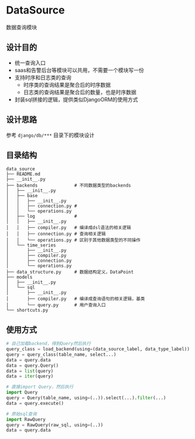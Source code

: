 # DataSource

数据查询模块

## 设计目的

- 统一查询入口
- saas和告警后台等模块可以共用，不需要一个模块写一份
- 支持时序和日志类的查询   
    - 时序类的查询结果是聚合后的时序数据
    - 日志类的查询结果是聚合后的数量，也是时序数据
- 封装sql拼接的逻辑，提供类似DjangoORM的使用方式


## 设计思路

参考 `django/db/***` 目录下的模块设计

## 目录结构

```
data_source
├── README.md
├── __init__.py
├── backends              # 不同数据类型的backends
│   ├── __init__.py
│   ├── base
│   │   ├── __init__.py
│   │   ├── connection.py # 
│   │   └── operations.py
│   ├── log               #
│   │   ├── __init__.py
│   │   ├── compiler.py   # 编译成dsl语法的相关逻辑
│   │   ├── connection.py # 查询相关逻辑
│   │   └── operations.py # 区别于其他数据类型的不同操作
│   └── time_series
│       ├── __init__.py
│       ├── compiler.py
│       ├── connection.py
│       └── operations.py
├── data_structure.py     # 数据结构定义，DataPoint
├── models
│   ├── __init__.py
│   └── sql
│       ├── __init__.py
│       ├── compiler.py   # 编译成查询语句的相关逻辑，基类
│       └── query.py      # 用户查询入口
└── shortcuts.py
```


## 使用方式

```python
# 自己加载backend，得到Query然后执行
query_class = load_backend(using=(data_source_label, data_type_label))
query = query_class(table_name, select...)
data = query.data
data = query.Query()
data = list(query)
data = iter(query)

# 直接import Query，然后执行
import Query
query = Query(table_name, using=(..)).select(...).filter(...)
data = query.execute()

# 原始sql查询
import RawQuery
query = RawQuery(raw_sql, using=(..))
data = query.data
```